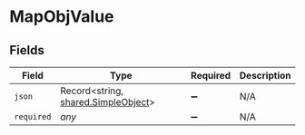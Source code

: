 # MapObjValue


## Fields

| Field                                                                      | Type                                                                       | Required                                                                   | Description                                                                |
| -------------------------------------------------------------------------- | -------------------------------------------------------------------------- | -------------------------------------------------------------------------- | -------------------------------------------------------------------------- |
| `json`                                                                     | Record<string, [shared.SimpleObject](../../models/shared/simpleobject.md)> | :heavy_minus_sign:                                                         | N/A                                                                        |
| `required`                                                                 | *any*                                                                      | :heavy_minus_sign:                                                         | N/A                                                                        |